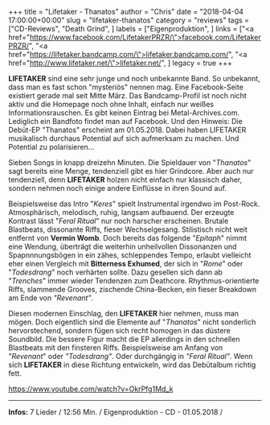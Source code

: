 +++
title = "Lifetaker - Thanatos"
author = "Chris"
date = "2018-04-04 17:00:00+00:00"
slug = "lifetaker-thanatos"
category = "reviews"
tags = ["CD-Reviews", "Death Grind", ]
labels = ["Eigenproduktion", ]
links = ["<a href=\"https://www.facebook.com/LifetakerPRZR/\">facebook.com/LifetakerPRZR/</a>", "<a href=\"https://lifetaker.bandcamp.com/\">lifetaker.bandcamp.com/</a>", "<a href=\"http://www.lifetaker.net/\">lifetaker.net/</a>", ]
legacy = true
+++

**LIFETAKER** sind eine sehr junge und noch unbekannte Band. So unbekannt, dass man es fast schon "mysteriös" nennen mag. Eine Facebook-Seite existiert gerade mal seit Mitte März. Das Bandcamp-Profil ist noch nicht aktiv und die Homepage noch ohne Inhalt, einfach nur weißes Informationsrauschen. Es gibt keinen Eintrag bei Metal-Archives.com. Lediglich ein Bandfoto findet man auf Facebook. Und den Hinweis: Die Debüt-EP "Thanatos" erscheint am 01.05.2018. Dabei haben LIFETAKER musikalisch durchaus Potential auf sich aufmerksam zu machen. Und Potential zu polarisieren...
<!--more-->
Sieben Songs in knapp dreizehn Minuten. Die Spieldauer von "_Thanatos_" sagt bereits eine Menge, tendenziell gibt es hier Grindcore. Aber auch nur tendenziell, denn **LIFETAKER** holzen nicht einfach nur klassisch daher, sondern nehmen noch einige andere Einflüsse in ihren Sound auf.

Beispielsweise das Intro "_Keres_" spielt Instrumental irgendwo im Post-Rock. Atmosphärisch, melodisch, ruhig, langsam aufbauend. Der erzeugte Kontrast lässt "_Feral Ritual_" nur noch harscher erscheinen. Brutale Blastbeats, dissonante Riffs, fieser Wechselgesang. Stilistisch nicht weit entfernt von **Vermin Womb**.
Doch bereits das folgende "_Epitaph_" nimmt eine Wendung, überträgt die weiterhin unheilvollen Dissonanzen und Spapnnnungsbögen in ein zähes, schleppendes Tempo, erlaubt vielleicht eher einen Vergleich mit **Bitterness Exhumed**, der sich in "_Rome_" oder "_Todesdrang_" noch verhärten sollte.
Dazu gesellen sich dann ab "_Trenches_" immer wieder Tendenzen zum Deathcore. Rhythmus-orientierte Riffs, slammende Grooves, zischende China-Becken, ein fieser Breakdown am Ende von _"Revenant"_.

Diesen modernen Einschlag, den **LIFETAKER** hier nehmen, muss man mögen. Doch eigentlich sind die Elemente auf "_Thanatos_" nicht sonderlich hervorstechend, sondern fügen sich recht homogen in das düstere Soundbild. Die bessere Figur macht die EP allerdings in den schnellen Blastbeats mit den finsteren Riffs. Beispielsweise am Anfang von "_Revenant_" oder _"Todesdrang"_. Oder durchgängig in _"Feral Ritual"_. Wenn sich **LIFETAKER** in diese Richtung entwickeln, wird das Debütalbum richtig fett.

https://www.youtube.com/watch?v=OkrPfg1Md_k



---
**Infos:**
7 Lieder / 12:56 Min. / 
Eigenproduktion - CD - 01.05.2018 / 
